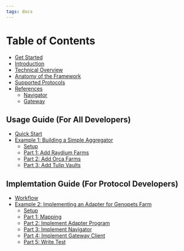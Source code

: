 ```yaml
---
tags: docs
---
```


# Table of Contents

- [Get Started](README.md)
- [Introduction](introduction.md)
- [Technical Overview](overview.md)
- [Anatomy of the Framework](anatomy.md)
- [Supported Protocols](protocols.md)
- [References](references.md)
  - [Navigator](https://github.com/DappioWonderland/navigator)
  - [Gateway](https://github.com/DappioWonderland/gateway)

## Usage Guide (For All Developers)

- [Quick Start](quickstart.md)
- [Example 1: Building a Simple Aggregator](example-1/example-1.md)
  - [Setup](example-1/setup.md)
  - [Part 1: Add Raydium Farms](example-1/part-1.md)
  - [Part 2: Add Orca Farms](example-1/part-2.md)
  - [Part 3: Add Tulip Vaults](example-1/part-3.md)

## Implemtation Guide (For Protocol Developers)

- [Workflow](workflow.md)
- [Example 2: Implementing an Adapter for Genopets Farm](example-2/example-2.md)
  - [Setup](example-2/setup.md)
  - [Part 1: Mapping](example-2/part-1.md)
  - [Part 2: Implement Adapter Program](example-2/part-2.md)
  - [Part 3: Implement Navigator](example-2/part-3.md)
  - [Part 4: Implement Gateway Client](example-2/part-4.md)
  - [Part 5: Write Test](example-2/part-5.md)

<!--
- Add some highlights in Introduction
- Add an outline in Introduction
- Add ecosystem diagram (in Technical Overview)
- Add a paragraph in the begining of Technial Overview
- Add deployed information in Supported Protocols
- Add hyperlink for every URLs
- Emphasize that URH = Navigator + Gateway
- Add a intro section for example 2 to exaplain the motivation
  - Workflow
-->
